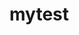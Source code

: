 # mytest
<style type="text/css">
.st{
	display: inline-block;
	border: solid #fff 1px;
	font:;
	display: none;
	height: ;
	display;
	
} 

</style>
<script type="text/javascript">


</script>
